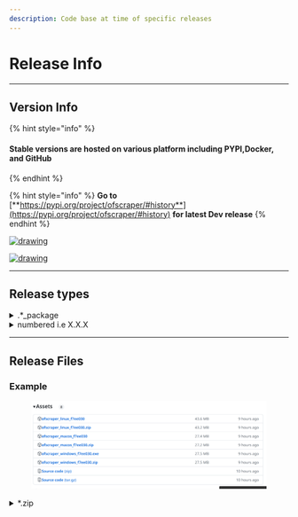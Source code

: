 ```yaml
---
description: Code base at time of specific releases
---
```


# Release Info

***

## Version Info

{% hint style="info" %}
#### Stable versions are hosted on various platform including PYPI,Docker, and GitHub
{% endhint %}

{% hint style="info" %}
**Go to** [**https://pypi.org/project/ofscraper/#history**](https://pypi.org/project/ofscraper/#history) **for latest Dev release**
{% endhint %}

[![drawing](https://img.shields.io/pypi/v/ofscraper.svg?color=dark\_green\&label=Stable-Release)](https://pypi.org/project/ofscraper/)

[![drawing](https://img.shields.io/badge/Pre--Release-v3.70.dev-dark\_green.svg)](https://pypi.org/project/ofscraper/3.7.0.dev0/)



***

## Release types

<details>

<summary>.*_package</summary>

These are releases derived from commits, essentially versions that occur between numbered releases. They can be more current, but might also contain unresolved issues.

![](<../.gitbook/assets/image (1) (2) (1).png>)

</details>

<details>

<summary>numbered i.e X.X.X</summary>

These are meant to be stable releases and mark the commit used to make these releases\
![](<../.gitbook/assets/image (13) (1).png>)

</details>



***

## Release Files

### Example

<figure><img src="../.gitbook/assets/image (13).png" alt=""><figcaption></figcaption></figure>

<details>

<summary>*.zip</summary>

You can unzip these files, and the resulting folder can be used to run the script by utilizing the file starting with 'ofscraper\_' in your terminal program.&#x20;

The distinction from other releases is that startup might be slightly faster with a zip or directory since a temporary folder isn't generated each time the script begins.\
\
**Example**

![](<../.gitbook/assets/image (5).png>)

![](<../.gitbook/assets/image (1) (1) (1).png>)



</details>







